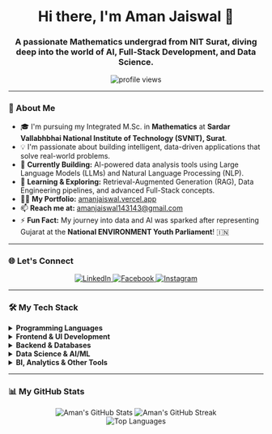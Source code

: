 <div align="center">
  <h1>Hi there, I'm Aman Jaiswal 👋</h1>
  <h3>A passionate Mathematics undergrad from NIT Surat, diving deep into the world of AI, Full-Stack Development, and Data Science.</h3>
  <p>
    <img src="https://komarev.com/ghpvc/?username=amanjaiswal143143&label=Profile%20Views&color=0e75b6&style=flat-square" alt="profile views" />
  </p>
</div>

---

### 🚀 About Me

- 🎓 I'm pursuing my Integrated M.Sc. in **Mathematics** at **Sardar Vallabhbhai National Institute of Technology (SVNIT), Surat**.
- 💡 I'm passionate about building intelligent, data-driven applications that solve real-world problems.
- 🔭 **Currently Building:** AI-powered data analysis tools using Large Language Models (LLMs) and Natural Language Processing (NLP).
- 🌱 **Learning & Exploring:** Retrieval-Augmented Generation (RAG), Data Engineering pipelines, and advanced Full-Stack concepts.
- 👨‍💻 **My Portfolio:** [amanjaiswal.vercel.app](https://my-portfolio-aman-jaiswal.vercel.app/)
- 📫 **Reach me at:** [amanjaiswal143143@gmail.com](mailto:amanjaiswal143143@gmail.com)
- ⚡ **Fun Fact:** My journey into data and AI was sparked after representing Gujarat at the **National ENVIRONMENT Youth Parliament**! 🇮🇳

---

### 🌐 Let's Connect

<p align="center">
  <a href="https://www.linkedin.com/in/amanjaiswal143143/" target="_blank">
    <img src="https://raw.githubusercontent.com/rahuldkjain/github-profile-readme-generator/master/src/images/icons/Social/linked-in-alt.svg" alt="LinkedIn" height="35" width="45" />
  </a>
  <a href="https://www.facebook.com/profile.php?id=100006380460095" target="_blank">
    <img src="https://raw.githubusercontent.com/rahuldkjain/github-profile-readme-generator/master/src/images/icons/Social/facebook.svg" alt="Facebook" height="35" width="45" />
  </a>
  <a href="https://instagram.com/amanjaiswal__143" target="_blank">
    <img src="https://raw.githubusercontent.com/rahuldkjain/github-profile-readme-generator/master/src/images/icons/Social/instagram.svg" alt="Instagram" height="35" width="45" />
  </a>
</p>

---

### 🛠️ My Tech Stack

<details>
  <summary><strong>Programming Languages</strong></summary>
  <p align="left">
    <img src="https://raw.githubusercontent.com/devicons/devicon/master/icons/c/c-original.svg" alt="C" width="40" height="40"/>
    <img src="https://raw.githubusercontent.com/devicons/devicon/master/icons/cplusplus/cplusplus-original.svg" alt="C++" width="40" height="40"/>
    <img src="https://raw.githubusercontent.com/devicons/devicon/master/icons/python/python-original.svg" alt="Python" width="40" height="40"/>
    <img src="https://raw.githubusercontent.com/devicons/devicon/master/icons/javascript/javascript-original.svg" alt="JavaScript" width="40" height="40"/>
  </p>
</details>

<details>
  <summary><strong>Frontend & UI Development</strong></summary>
  <p align="left">
    <img src="https://raw.githubusercontent.com/devicons/devicon/master/icons/html5/html5-original-wordmark.svg" alt="HTML5" width="40" height="40"/>
    <img src="https://raw.githubusercontent.com/devicons/devicon/master/icons/css3/css3-original-wordmark.svg" alt="CSS3" width="40" height="40"/>
    <img src="https://raw.githubusercontent.com/devicons/devicon/master/icons/bootstrap/bootstrap-plain-wordmark.svg" alt="Bootstrap" width="40" height="40"/>
    <img src="https://www.vectorlogo.zone/logos/tailwindcss/tailwindcss-icon.svg" alt="TailwindCSS" width="40" height="40"/>
    <img src="https://www.vectorlogo.zone/logos/figma/figma-icon.svg" alt="Figma" width="40" height="40"/>
  </p>
</details>

<details>
  <summary><strong>Backend & Databases</strong></summary>
  <p align="left">
    <img src="https://raw.githubusercontent.com/devicons/devicon/master/icons/nodejs/nodejs-original-wordmark.svg" alt="Node.js" width="40" height="40"/>
    <img src="https://raw.githubusercontent.com/devicons/devicon/master/icons/express/express-original-wordmark.svg" alt="Express.js" width="40" height="40"/>
    <img src="https://raw.githubusercontent.com/devicons/devicon/master/icons/mongodb/mongodb-original-wordmark.svg" alt="MongoDB" width="40" height="40"/>
  </p>
</details>

<details>
  <summary><strong>Data Science & AI/ML</strong></summary>
  <p align="left">
    <img src="https://upload.wikimedia.org/wikipedia/commons/2/22/Pandas_logo.svg" alt="Pandas" width="40" height="40"/>
    <img src="https://upload.wikimedia.org/wikipedia/commons/0/05/Scikit_learn_logo_small.svg" alt="Scikit-learn" width="40" height="40"/>
    <img src="https://seaborn.pydata.org/_images/logo-mark-lightbg.svg" alt="Seaborn" width="40" height="40"/>
    <img src="https://www.vectorlogo.zone/logos/opencv/opencv-icon.svg" alt="OpenCV" width="40" height="40"/>
    <img src="https://www.vectorlogo.zone/logos/pytorch/pytorch-icon.svg" alt="PyTorch" width="40" height="40"/>
    <img src="https://www.vectorlogo.zone/logos/tensorflow/tensorflow-icon.svg" alt="TensorFlow" width="40" height="40"/>
  </p>
</details>

<details>
  <summary><strong>BI, Analytics & Other Tools</strong></summary>
  <p align="left">
    <img src="https://img.icons8.com/color/48/000000/power-bi.png" alt="Power BI" width="40" height="40"/>
    <img src="https://www.vectorlogo.zone/logos/tableau/tableau-icon.svg" alt="Tableau" width="40" height="40"/>
    <img src="https://upload.wikimedia.org/wikipedia/commons/3/38/Jupyter_logo.svg" alt="Jupyter" width="40" height="40"/>
    <img src="https://img.icons8.com/office/40/000000/ms-excel.png" alt="Excel" width="40" height="40"/>
    <img src="https://cdn.worldvectorlogo.com/logos/arduino-1.svg" alt="Arduino" width="40" height="40"/>
    <img src="https://raw.githubusercontent.com/devicons/devicon/master/icons/linux/linux-original.svg" alt="Linux" width="40" height="40"/>
  </p>
</details>

---

### 📊 My GitHub Stats

<div align="center">
  <img src="https://github-readme-stats.vercel.app/api?username=amanjaiswal143143&show_icons=true&theme=vision-friendly-dark&hide_border=true&count_private=true" alt="Aman's GitHub Stats" />
  <img src="https://github-readme-streak-stats.herokuapp.com/?user=amanjaiswal143143&theme=vision-friendly-dark&hide_border=true" alt="Aman's GitHub Streak" />
</div>
<div align="center">
  <img src="https://github-readme-stats.vercel.app/api/top-langs/?username=amanjaiswal143143&layout=compact&theme=vision-friendly-dark&hide_border=true" alt="Top Languages" />
</div>

